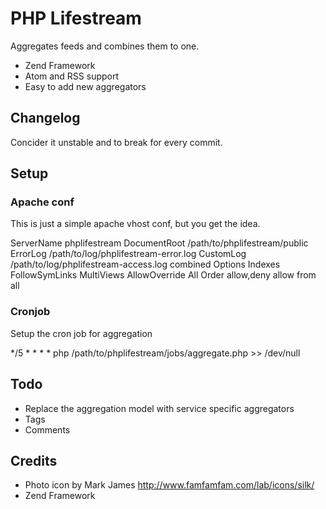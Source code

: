 PHP Lifestream
==============

Aggregates feeds and combines them to one.

* Zend Framework
* Atom and RSS support
* Easy to add new aggregators

Changelog
---------

Concider it unstable and to break for every commit.

Setup
-----

### Apache conf

This is just a simple apache vhost conf, but you get the idea.

  <VirtualHost phplifestream>
         ServerName phplifestream
         DocumentRoot /path/to/phplifestream/public
         ErrorLog /path/to/log/phplifestream-error.log
         CustomLog /path/to/log/phplifestream-access.log combined
         <Directory /path/to/log/phplifestream/public>
                 Options Indexes FollowSymLinks MultiViews
                 AllowOverride All
                 Order allow,deny
                 allow from all
         </Directory>
  </VirtualHost>

### Cronjob

Setup the cron job for aggregation 

  */5 * * * * php /path/to/phplifestream/jobs/aggregate.php >> /dev/null

Todo
----

* Replace the aggregation model with service specific aggregators
* Tags
* Comments

Credits
-------

* Photo icon by Mark James <http://www.famfamfam.com/lab/icons/silk/>
* Zend Framework
